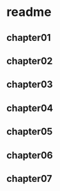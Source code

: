 # readme

## chapter01

## chapter02

## chapter03

## chapter04

## chapter05

## chapter06

## chapter07
